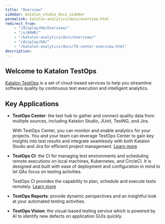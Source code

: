 ```yaml
---
title: "Overview" 
sidebar: katalon_studio_docs_sidebar
permalink: katalon-analytics/docs/overview.html 
redirect_from:
    - "/display/KA/Overview/"
    - "/x/6RHR/"
    - "/katalon-analytics/docs/overview/"
    - "/display/KA/"
    - "/katalon-analytics/docs/TO-center-overview.html"
description: 
---
```

## Welcome to Katalon TestOps

[Katalon TestOps](https://analytics.katalon.com/home) is a set of cloud-based services to help you streamline software quality by continuous test execution and intelligent analytics.

## Key Applications

- **TestOps Center**: the test hub to gather and connect quality data from multiple sources, including Katalon Studio, JUnit, TestNG, and Jira.

    With TestOps Center, you can monitor and enable analytics for your projects. You and your team can leverage TestOps Center to gain key insights into test results and integrate seamlessly with both Katalon Studio and Jira for efficient project management. [Learn more](https://docs.katalon.com/katalon-analytics/docs/TO-center-overview.html)

- **TestOps CI**: the CI for managing test environments and scheduling remote executions on local machines, Kubernetes, and CircleCI. It is designed and built with ease of deployment and configuration in mind to let QAs focus on testing activities.

    TestOps CI provides the capability to plan, schedule and execute tests remotely. [Learn more](https://docs.katalon.com/katalon-analytics/docs/kt-remote-execution.html)

- **TestOps Reports**: provide dynamic perspectives and an insightful look at your automated testing activities.

- **TestOps Vision**: the visual-based testing service which is powered by AI to identify new defects on application GUIs quickly.